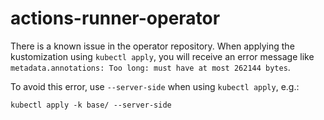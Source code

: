 # actions-runner-operator

There is a known issue in the operator repository. When applying the kustomization using `kubectl apply`,
you will receive an error message like `metadata.annotations: Too long: must have at most 262144 bytes`.

To avoid this error, use `--server-side` when using `kubectl apply`, e.g.:

```
kubectl apply -k base/ --server-side
```